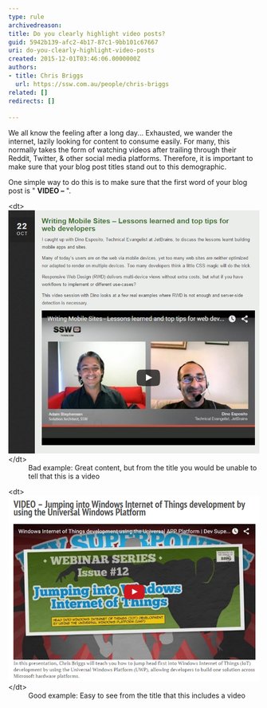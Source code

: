 ```yaml
---
type: rule
archivedreason: 
title: Do you clearly highlight video posts?
guid: 5942b139-afc2-4b17-87c1-9bb101c67667
uri: do-you-clearly-highlight-video-posts
created: 2015-12-01T03:46:06.0000000Z
authors:
- title: Chris Briggs
  url: https://ssw.com.au/people/chris-briggs
related: []
redirects: []

---
```


We all know the feeling after a long day... Exhausted, we wander the internet, lazily looking for content to consume easily. For many, this normally takes the form of watching videos after trailing through their Reddit, Twitter, & other social media platforms. Therefore, it is important to make sure that your blog post titles stand out to this demographic.

<!--endintro-->

One simple way to do this is to make sure that the first word of your blog post is " **VIDEO –** ".
<dl class="badImage">&lt;dt&gt;<img src="Stevo-Bad-blog.png" alt="Stevo-Bad-blog.png">&lt;/dt&gt;<dd>Bad example: Great content, but from the title you would be unable to tell that this is a video  </dd></dl> <dl class="goodImage"> &lt;dt&gt;<img src="Chris-Good-blog.png" alt="Chris-Good-blog.png"> &lt;/dt&gt;<dd> Good example: Easy to see from the title that this includes a video</dd></dl>
